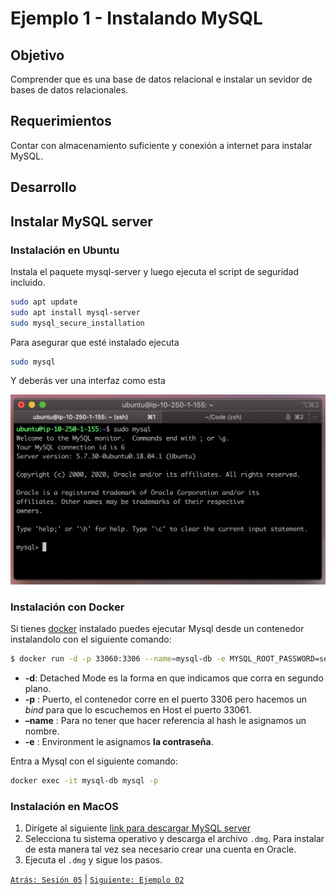 # Ejemplo 1 - Instalando MySQL

## Objetivo

Comprender que es una base de datos relacional e instalar un sevidor de bases de datos relacionales.

## Requerimientos

Contar con almacenamiento suficiente y conexión a internet para instalar MySQL.

## Desarrollo

## Instalar MySQL server

### Instalación en Ubuntu

Instala el paquete mysql-server y luego ejecuta el script de seguridad incluido.

```bash
sudo apt update
sudo apt install mysql-server
sudo mysql_secure_installation
```

Para asegurar que esté instalado ejecuta

```bash
sudo mysql
```

Y deberás ver una interfaz como esta

![img/Screen_Shot_2020-06-08_at_6.58.16.png](img/Screen_Shot_2020-06-08_at_6.58.16.png)

### Instalación con Docker

Si tienes [docker](https://docs.docker.com/engine/install/) instalado puedes ejecutar Mysql desde un contenedor instalandolo con el siguiente comando:

```bash
$ docker run -d -p 33060:3306 --name=mysql-db -e MYSQL_ROOT_PASSWORD=secret mysql
```

- **-d**: Detached Mode es la forma en que indicamos que corra en segundo plano.
- **-p** : Puerto, el contenedor corre en el puerto 3306 pero hacemos un *bind* para que lo escuchemos en Host el puerto 33061.
- **–name** : Para no tener que hacer referencia al hash le asignamos un nombre.
- **-e** : Environment le asignamos **la contraseña**.

Entra a Mysql con el siguiente comando:

```bash
docker exec -it mysql-db mysql -p
```

### Instalación en MacOS

1. Dirígete al siguiente [link para descargar MySQL server](https://dev.mysql.com/downloads/mysql/)
2. Selecciona tu sistema operativo y descarga el archivo `.dmg`. Para instalar de esta manera tal vez sea necesario crear una cuenta en Oracle.
3. Ejecuta el `.dmg` y sigue los pasos.

[`Atrás: Sesión 05`](../README.md) | [`Siguiente: Ejemplo 02`](../Ejemplo-02)
